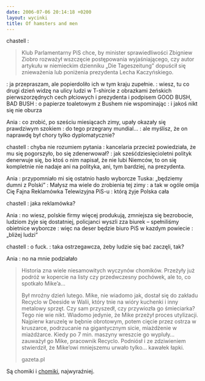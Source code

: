 ```yaml
---
date: 2006-07-06 20:14:18 +0200
layout: wycinki
title: Of hamsters and men
---
```


chastell
: <blockquote><p>Klub Parlamentarny PiS chce, by minister sprawiedliwości Zbigniew Ziobro rozważył wszczęcie postępowania wyjaśniającego, czy autor artykułu w niemieckim dzienniku „Die Tageszeitung” dopuścił się znieważenia lub poniżenia prezydenta Lecha Kaczyńskiego.</p><p></p></blockquote>
: ja przepraszam, ale popierdoliło ich w tym kraju zupełnie.
: wiesz, tu co drugi dzień widzę na ulicy ludzi w T-shircie z obrazkami żeńskich pierwszorzędnych cech płciowych i prezydenta i podpisem GOOD BUSH, BAD BUSH
: o papierze toaletowym z Bushem nie wspominając
: i jakoś nikt się nie oburza

Ania
: co zrobić, po sześciu miesiącach zimy, upały okazały się prawdziwym szokiem
: do tego przegrany mundial…
: ale myślisz, że on naprawdę był chory tylko dyplomatycznie?

chastell
: chyba nie rozumiem pytania
: kancelaria przecież powiedziała, że mu się pogorszyło, bo się zdenerwował?
: jak sześćdziesięcioletni polityk denerwuje się, bo ktoś o nim napisał, że nie lubi Niemców, to on się kompletnie nie nadaje ani na polityka, ani, tym bardziej, na prezydenta.

Ania
: przypomniało mi się ostatnio hasło wyborcze Tuska: „będziemy dumni z Polski”
: Małysz ma wiele do zrobienia tej zimy
: a tak w ogóle omija Cię Fajna Reklamówka Telewizyjna PiS-u
: którą żyje Polska cała

chastell
: jaka reklamówka?

Ania
: no wiesz, polskie firmy więcej produkują, zmniejsza się bezrobocie, ludziom żyje się dostatniej, policjanci wyszli zza biurek – spełniliśmy obietnice wyborcze
: więc na deser będzie biuro PiS w kazdym powiecie
: „bliżej ludzi”

chastell
: o fuck.
: taka ostrzegawcza, żeby ludzie się bać zaczęli, tak?

Ania
: no na mnie podziałało

> Historia zna wiele niesamowitych wyczynów chomików. Przeżyły już podróż w kopercie na listy czy przedwczesny pochówek, ale to, co spotkało Mike’a…
>
> Był mroźny dzień lutego. Mike, nie wiadomo jak, dostał się do zakładu Recyclo w Deeside w Walii, który tnie na wióry kuchenki i inny metalowy sprzęt. Czy sam przyszedł, czy przywiozła go śmieciarka? Tego nie wie nikt. Wiadomo jedynie, że Mike przeżył proces utylizacji. Najpierw karuzelę w bębnie obrotowym, potem cięcie przez ostrza w kruszarce, podrzucanie na gigantycznym sicie, miażdżenie w miażdżarce. Kiedy po 7 min. maszyny wreszcie go wypluły… zauważył go Mike, pracownik Recyclo. Podniósł i ze zdziwieniem stwierdził, że Mike’owi mniejszemu urwało tylko… kawałek łapki.
>
> gazeta.pl

Są chomiki i [chomiki](http://www.chomiks.com/ 'zwykle marny, ale jest kilka perełek'), najwyraźniej.
